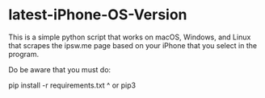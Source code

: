 # latest-iPhone-OS-Version

This is a simple python script that works on macOS, Windows, and Linux that scrapes the ipsw.me page based on your iPhone that you select in the program. 

Do be aware that you must do:

pip install -r requirements.txt
^
or pip3
